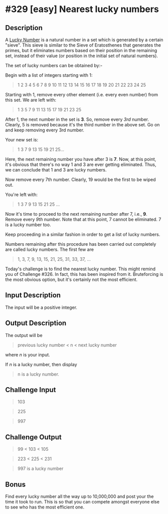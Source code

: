 # #329 [easy] Nearest lucky numbers

## Description
A [Lucky Number](https://en.wikipedia.org/wiki/Lucky_number) is a natural number in a set which is generated by a certain "sieve". This sieve is similar to the Sieve of Eratosthenes that generates the primes, but it eliminates numbers based on their position in the remaining set, instead of their value (or position in the initial set of natural numbers).

The set of lucky numbers can be obtained by:-

Begin with a list of integers starting with 1:

> 1 2 3 4 5 6 7 8 9 10 11 12 13 14 15 16 17 18 19 20 21 22 23 24 25

Starting with 1, remove every other element (i.e. every even number) from this set. We are left with:

> 1 3 5 7 9 11 13 15 17 19 21 23 25

After 1, the next number in the set is **3**. So, remove every *3rd* number. Clearly, 5 is removed because it's the third number in the above set. Go on and keep removing every 3rd number.

Your new set is:

> 1 3 7 9 13 15 19 21 25...

Here, the next remaining number you have after 3 is **7**. Now, at this point, it's obvious that there's no way 1 and 3 are ever getting eliminated. Thus, we can conclude that 1 and 3 are lucky numbers.

Now remove every 7th number. Clearly, 19 would be the first to be wiped out.

You're left with:

> 1 3 7 9 13 15 21 25 ...

Now it's time to proceed to the next remaining number after 7, i.e., **9**. Remove every *9th* number. Note that at this point, 7 cannot be eliminated. 7 is a lucky number too.

Keep proceeding in a similar fashion in order to get a list of lucky numbers.

Numbers remaining after this procedure has been carried out completely are called lucky numbers. The first few are

> 1, 3, 7, 9, 13, 15, 21, 25, 31, 33, 37, ...

Today's challenge is to find the nearest lucky number. This might remind you of Challenge #326. In fact, this has been inspired from it. Bruteforcing is the most obvious option, but it's certainly not the most efficient.

## Input Description
The input will be a positive integer.

## Output Description
The output will be

> previous lucky number < n < next lucky number

where *n* is your input.

If *n* is a lucky number, then display

> n is a lucky number.

## Challenge Input
> 103

> 225

> 997

## Challenge Output
> 99 < 103 < 105

> 223 < 225 < 231

> 997 is a lucky number

## Bonus
Find every lucky number all the way up to 10,000,000 and post your the time it took to run. This is so that you can compete amongst everyone else to see who has the most efficient one.